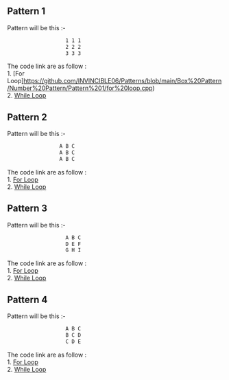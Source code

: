 ## Pattern 1
Pattern will be this :-   <br>
```bash
                   1 1 1
                   2 2 2
                   3 3 3                 
```
The code link are as follow :<br>
    1. [For Loop]https://github.com/INVINCIBLE06/Patterns/blob/main/Box%20Pattern/Number%20Pattern/Pattern%201/for%20loop.cpp)<br>
    2. [While Loop](https://github.com/INVINCIBLE06/Patterns/blob/main/Box%20Pattern/Alphabet%20Pattern/Pattern%201/while.cpp)<br>

## Pattern 2
Pattern will be this :-   <br>
```bash
                 A B C
                 A B C
                 A B C
```
The code link are as follow :<br>
    1. [For Loop](https://github.com/INVINCIBLE06/Patterns/blob/main/Box%20Pattern/Alphabet%20Pattern/Pattern%202/for.cpp)<br>
    2. [While Loop](https://github.com/INVINCIBLE06/Patterns/blob/main/Box%20Pattern/Alphabet%20Pattern/Pattern%202/while.cpp)<br>

## Pattern 3
Pattern will be this :-   <br>
```bash
                   A B C
                   D E F
                   G H I  
```
The code link are as follow :<br>
    1. [For Loop](https://github.com/INVINCIBLE06/Patterns/blob/main/Box%20Pattern/Alphabet%20Pattern/Pattern%203/for.cpp)<br>
    2. [While Loop](https://github.com/INVINCIBLE06/Patterns/blob/main/Box%20Pattern/Alphabet%20Pattern/Pattern%203/while.cpp)<br>

## Pattern 4
Pattern will be this :-   <br>
```bash
                   A B C
                   B C D
                   C D E
```
The code link are as follow :<br>
    1. [For Loop](https://github.com/INVINCIBLE06/Patterns/blob/main/Box%20Pattern/Alphabet%20Pattern/Pattern%204/for.cpp)<br>
    2. [While Loop](https://github.com/INVINCIBLE06/Patterns/blob/main/Box%20Pattern/Alphabet%20Pattern/Pattern%204/while.cpp)<br>